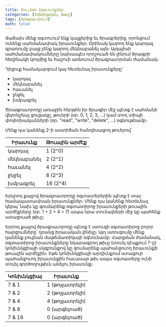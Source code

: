 ```yaml
---
title: Բուլեան իրաւունքներ
categories: [Տեխնիկական, Խառը]
tags: [ծրագրաւորում]
math: false
---
```


Յաճախ մենք օգտուում ենք կայքերից եւ ծրագրերից, որոնցում ունենք սահմանափակ իրաւունքեր։ Օրինակ կարող ենք կարդալ գրառումը բայց չենք կարող մեկնաբանել այն։ Այդպիսի սահմանափակումները նախապէս որոշուած են լինում ծրագրի հեղինակի կողմից եւ հաշուի առնուում ծրագրաւորման ժամանակ։

Դիցուք համակարգում կայ հետեւեալ իրաւունքերը՝

- կարդալ
- մեկնաբանել
- հաւանել
- ջնջել
- խմբագրել

Ծրագրաւորողը առաջին հերթին իր ծրագիր մէջ պէտք է սահմանի վերոնշեալ ցուցակը, թուերի (օր. 0, 1, 2, 3, ...) կամ տող տիպի փոփոխականների (օր. "read", "write", "delete", ...) օգնութեամբ։

Մենք դա կանենք 2-ի աստիճան հանդիսացող թուերով՝

| Իրաւունք   | Թուային արժէք |
| ---------- | ------------- |
| կարդալ     | 1 (2^0)       |
| մեկնաբանել | 2 (2^1)       |
| հաւանել    | 4 (2^2)       |
| ջնջել      | 8 (2^3)       |
| խմբագրել   | 16 (2^4)      |

Երկրոդ քայլով ծրագրաւորողը օգտատերերին պէտք է տայ համապատասխան իրաւունքներ։ Մենք դա կանենք հետեւեալ կերպ՝ նախ կը գումարենք օգտատիրոջ իրաւունքերի թուային արժէքները (օր. 1 + 2 + 4 = 7) ապա նրա տուեալների մէջ կը պահենք ստացուած թիւը։

Երրոդ քայլով ծրագրաւորողը պէտք է ստուգի օգտատիրոջ բոլոր հարցումները՝ դրանց իրաւական լինելը։ Այդ ստուգումը մենք կանենք բուլեան մաթեմատիկայի օգնուեամբ։ Հարցման ժամանակ, օգտատիրոջ իրաւունքները նկարագրող թիւը (տուել դէպքում 7-ը) կոնիւնկցիայի սկզբունքով կը գումարենք պահանջուող իրաւունքի թուային արժէքին։ Եթե կոնիւնկցիայի արդիւնքում ստացուի պահանջուող իրաւունքին հաւասար թիւ ապա օգտատերը ունի տուել գործողութիւն անելու իրաւունք։

| Կոնիւնկցիայ | Իրաւունք       |
| ----------- | -------------- |
| 7 & 1       | 1 (թոյլատրելի) |
| 7 & 2       | 2 (թոյլատրելի) |
| 7 & 4       | 4 (թոյլատրելի) |
| 7 & 8       | 0 (արգելոած)   |
| 7 & 16      | 0 (արգելոած)   |
